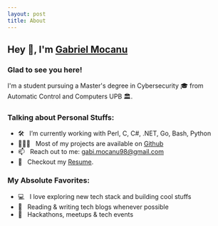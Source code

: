 ```yaml
---
layout: post
title: About
---
```


## Hey 👋, I'm [Gabriel Mocanu](https://github.com/gabrielmocanu/)

### Glad to see you here!

I'm a student pursuing a Master's degree in Cybersecurity 🎓 from Automatic Control and Computers UPB 🏛.

### Talking about Personal Stuffs:

- 🛠 &nbsp; I’m currently working with Perl, C, C#, .NET, Go, Bash, Python <br/>
- 👨🏻‍💻 &nbsp; Most of my projects are available on [Github](https://github.com/gabrielmocanu)
- 📫 &nbsp; Reach out to me: gabi.mocanu98@gmail.com
- 📝 &nbsp; Checkout my [Resume](https://github.com/gabrielmocanu/gabrielmocanu/blob/master/resume.pdf).

### My Absolute Favorites:

- 💻 &nbsp; I love exploring new tech stack and building cool stuffs
- 📰 &nbsp; Reading & writing tech blogs whenever possible
- 🍕 &nbsp; Hackathons, meetups & tech events
